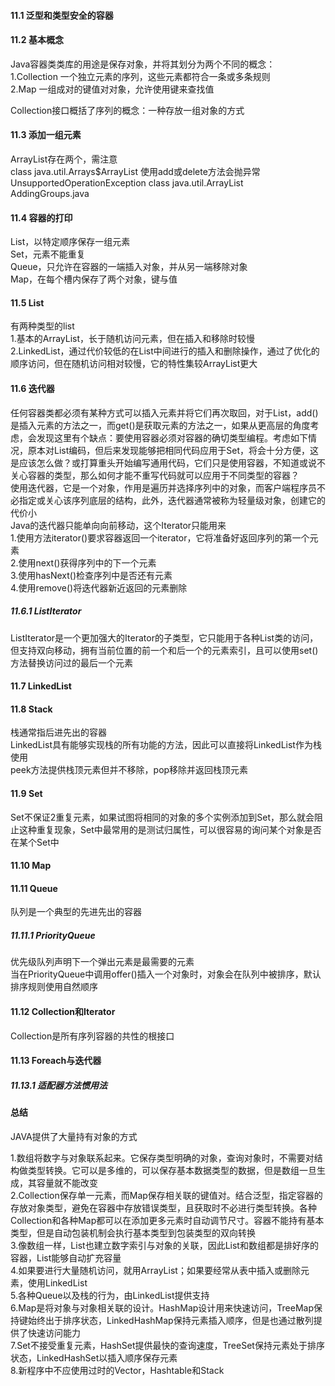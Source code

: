 #### 11.1 泛型和类型安全的容器

#### 11.2 基本概念

Java容器类类库的用途是保存对象，并将其划分为两个不同的概念：  
1.Collection 一个独立元素的序列，这些元素都符合一条或多条规则  
2.Map 一组成对的键值对对象，允许使用键来查找值  

Collection接口概括了序列的概念：一种存放一组对象的方式

#### 11.3 添加一组元素

ArrayList存在两个，需注意    
class java.util.Arrays$ArrayList  使用add或delete方法会抛异常UnsupportedOperationException 
class java.util.ArrayList  
AddingGroups.java

#### 11.4 容器的打印

List，以特定顺序保存一组元素  
Set，元素不能重复  
Queue，只允许在容器的一端插入对象，并从另一端移除对象   
Map，在每个槽内保存了两个对象，键与值

#### 11.5 List

有两种类型的list  
1.基本的ArrayList，长于随机访问元素，但在插入和移除时较慢  
2.LinkedList，通过代价较低的在List中间进行的插入和删除操作，通过了优化的顺序访问，但在随机访问相对较慢，它的特性集较ArrayList更大

#### 11.6 迭代器

任何容器类都必须有某种方式可以插入元素并将它们再次取回，对于List，add()是插入元素的方法之一，而get()是获取元素的方法之一，如果从更高层的角度考虑，会发现这里有个缺点：要使用容器必须对容器的确切类型编程。考虑如下情况，原本对List编码，但后来发现能够把相同代码应用于Set，将会十分方便，这是应该怎么做？或打算重头开始编写通用代码，它们只是使用容器，不知道或说不关心容器的类型，那么如何才能不重写代码就可以应用于不同类型的容器？  
使用迭代器，它是一个对象，作用是遍历并选择序列中的对象，而客户端程序员不必指定或关心该序列底层的结构，此外，迭代器通常被称为轻量级对象，创建它的代价小  
Java的迭代器只能单向向前移动，这个Iterator只能用来  
1.使用方法iterator()要求容器返回一个iterator，它将准备好返回序列的第一个元素  
2.使用next()获得序列中的下一个元素  
3.使用hasNext()检查序列中是否还有元素  
4.使用remove()将迭代器新近返回的元素删除

##### 11.6.1 ListIterator

ListIterator是一个更加强大的Iterator的子类型，它只能用于各种List类的访问，但支持双向移动，拥有当前位置的前一个和后一个的元素索引，且可以使用set()方法替换访问过的最后一个元素

#### 11.7 LinkedList

#### 11.8 Stack

栈通常指后进先出的容器  
LinkedList具有能够实现栈的所有功能的方法，因此可以直接将LinkedList作为栈使用  
peek方法提供栈顶元素但并不移除，pop移除并返回栈顶元素

#### 11.9 Set

Set不保证2重复元素，如果试图将相同的对象的多个实例添加到Set，那么就会阻止这种重复现象，Set中最常用的是测试归属性，可以很容易的询问某个对象是否在某个Set中

#### 11.10 Map

#### 11.11 Queue

队列是一个典型的先进先出的容器

##### 11.11.1 PriorityQueue

优先级队列声明下一个弹出元素是最需要的元素  
当在PriorityQueue中调用offer()插入一个对象时，对象会在队列中被排序，默认排序规则使用自然顺序

#### 11.12 Collection和Iterator

Collection是所有序列容器的共性的根接口

#### 11.13 Foreach与迭代器

##### 11.13.1 适配器方法惯用法

#### 总结

JAVA提供了大量持有对象的方式

1.数组将数字与对象联系起来。它保存类型明确的对象，查询对象时，不需要对结构做类型转换。它可以是多维的，可以保存基本数据类型的数据，但是数组一旦生成，其容量就不能改变  
2.Collection保存单一元素，而Map保存相关联的键值对。结合泛型，指定容器的存放对象类型，避免在容器中存放错误类型，且获取时不必进行类型转换。各种Collection和各种Map都可以在添加更多元素时自动调节尺寸。容器不能持有基本类型，但是自动包装机制会执行基本类型到包装类型的双向转换  
3.像数组一样，List也建立数字索引与对象的关联，因此List和数组都是排好序的容器，List能够自动扩充容量  
4.如果要进行大量随机访问，就用ArrayList；如果要经常从表中插入或删除元素，使用LinkedList  
5.各种Queue以及栈的行为，由LinkedList提供支持  
6.Map是将对象与对象相关联的设计。HashMap设计用来快速访问，TreeMap保持键始终出于排序状态，LinkedHashMap保持元素插入顺序，但是也通过散列提供了快速访问能力  
7.Set不接受重复元素，HashSet提供最快的查询速度，TreeSet保持元素处于排序状态，LinkedHashSet以插入顺序保存元素  
8.新程序中不应使用过时的Vector，Hashtable和Stack